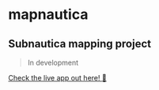 # mapnautica
## Subnautica mapping project

> In development

[Check the live app out here! :octopus:](https://mojitane.github.io/mapnautica/)
